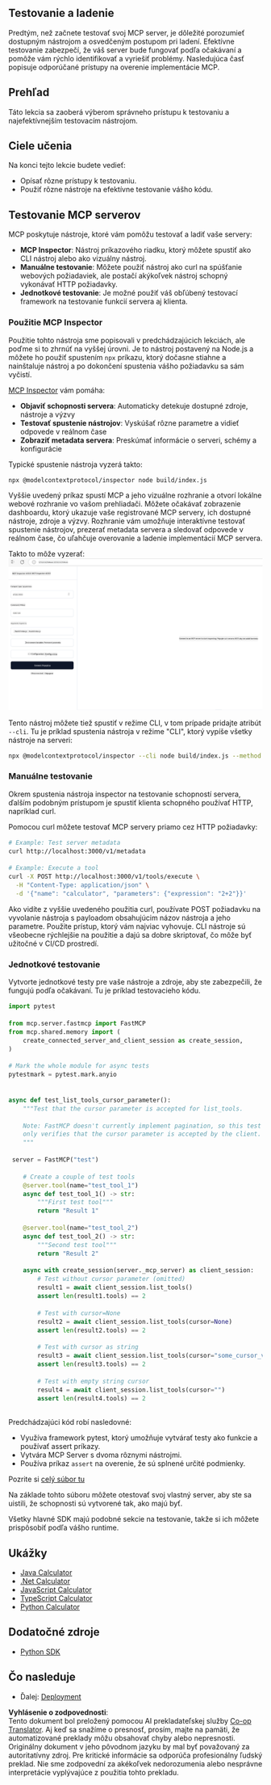 <!--
CO_OP_TRANSLATOR_METADATA:
{
  "original_hash": "4e34e34e84f013e73c7eaa6d09884756",
  "translation_date": "2025-07-04T18:45:16+00:00",
  "source_file": "03-GettingStarted/08-testing/README.md",
  "language_code": "sk"
}
-->
## Testovanie a ladenie

Predtým, než začnete testovať svoj MCP server, je dôležité porozumieť dostupným nástrojom a osvedčeným postupom pri ladení. Efektívne testovanie zabezpečí, že váš server bude fungovať podľa očakávaní a pomôže vám rýchlo identifikovať a vyriešiť problémy. Nasledujúca časť popisuje odporúčané prístupy na overenie implementácie MCP.

## Prehľad

Táto lekcia sa zaoberá výberom správneho prístupu k testovaniu a najefektívnejším testovacím nástrojom.

## Ciele učenia

Na konci tejto lekcie budete vedieť:

- Opísať rôzne prístupy k testovaniu.
- Použiť rôzne nástroje na efektívne testovanie vášho kódu.

## Testovanie MCP serverov

MCP poskytuje nástroje, ktoré vám pomôžu testovať a ladiť vaše servery:

- **MCP Inspector**: Nástroj príkazového riadku, ktorý môžete spustiť ako CLI nástroj alebo ako vizuálny nástroj.
- **Manuálne testovanie**: Môžete použiť nástroj ako curl na spúšťanie webových požiadaviek, ale postačí akýkoľvek nástroj schopný vykonávať HTTP požiadavky.
- **Jednotkové testovanie**: Je možné použiť váš obľúbený testovací framework na testovanie funkcií servera aj klienta.

### Použitie MCP Inspector

Použitie tohto nástroja sme popisovali v predchádzajúcich lekciách, ale poďme si to zhrnúť na vyššej úrovni. Je to nástroj postavený na Node.js a môžete ho použiť spustením `npx` príkazu, ktorý dočasne stiahne a nainštaluje nástroj a po dokončení spustenia vášho požiadavku sa sám vyčistí.

[MCP Inspector](https://github.com/modelcontextprotocol/inspector) vám pomáha:

- **Objaviť schopnosti servera**: Automaticky detekuje dostupné zdroje, nástroje a výzvy
- **Testovať spustenie nástrojov**: Vyskúšať rôzne parametre a vidieť odpovede v reálnom čase
- **Zobraziť metadata servera**: Preskúmať informácie o serveri, schémy a konfigurácie

Typické spustenie nástroja vyzerá takto:

```bash
npx @modelcontextprotocol/inspector node build/index.js
```

Vyššie uvedený príkaz spustí MCP a jeho vizuálne rozhranie a otvorí lokálne webové rozhranie vo vašom prehliadači. Môžete očakávať zobrazenie dashboardu, ktorý ukazuje vaše registrované MCP servery, ich dostupné nástroje, zdroje a výzvy. Rozhranie vám umožňuje interaktívne testovať spustenie nástrojov, prezerať metadata servera a sledovať odpovede v reálnom čase, čo uľahčuje overovanie a ladenie implementácií MCP servera.

Takto to môže vyzerať: ![Inspector](../../../../translated_images/connect.141db0b2bd05f096fb1dd91273771fd8b2469d6507656c3b0c9df4b3c5473929.sk.png)

Tento nástroj môžete tiež spustiť v režime CLI, v tom prípade pridajte atribút `--cli`. Tu je príklad spustenia nástroja v režime "CLI", ktorý vypíše všetky nástroje na serveri:

```sh
npx @modelcontextprotocol/inspector --cli node build/index.js --method tools/list
```

### Manuálne testovanie

Okrem spustenia nástroja inspector na testovanie schopností servera, ďalším podobným prístupom je spustiť klienta schopného používať HTTP, napríklad curl.

Pomocou curl môžete testovať MCP servery priamo cez HTTP požiadavky:

```bash
# Example: Test server metadata
curl http://localhost:3000/v1/metadata

# Example: Execute a tool
curl -X POST http://localhost:3000/v1/tools/execute \
  -H "Content-Type: application/json" \
  -d '{"name": "calculator", "parameters": {"expression": "2+2"}}'
```

Ako vidíte z vyššie uvedeného použitia curl, používate POST požiadavku na vyvolanie nástroja s payloadom obsahujúcim názov nástroja a jeho parametre. Použite prístup, ktorý vám najviac vyhovuje. CLI nástroje sú všeobecne rýchlejšie na použitie a dajú sa dobre skriptovať, čo môže byť užitočné v CI/CD prostredí.

### Jednotkové testovanie

Vytvorte jednotkové testy pre vaše nástroje a zdroje, aby ste zabezpečili, že fungujú podľa očakávaní. Tu je príklad testovacieho kódu.

```python
import pytest

from mcp.server.fastmcp import FastMCP
from mcp.shared.memory import (
    create_connected_server_and_client_session as create_session,
)

# Mark the whole module for async tests
pytestmark = pytest.mark.anyio


async def test_list_tools_cursor_parameter():
    """Test that the cursor parameter is accepted for list_tools.

    Note: FastMCP doesn't currently implement pagination, so this test
    only verifies that the cursor parameter is accepted by the client.
    """

 server = FastMCP("test")

    # Create a couple of test tools
    @server.tool(name="test_tool_1")
    async def test_tool_1() -> str:
        """First test tool"""
        return "Result 1"

    @server.tool(name="test_tool_2")
    async def test_tool_2() -> str:
        """Second test tool"""
        return "Result 2"

    async with create_session(server._mcp_server) as client_session:
        # Test without cursor parameter (omitted)
        result1 = await client_session.list_tools()
        assert len(result1.tools) == 2

        # Test with cursor=None
        result2 = await client_session.list_tools(cursor=None)
        assert len(result2.tools) == 2

        # Test with cursor as string
        result3 = await client_session.list_tools(cursor="some_cursor_value")
        assert len(result3.tools) == 2

        # Test with empty string cursor
        result4 = await client_session.list_tools(cursor="")
        assert len(result4.tools) == 2
    
```

Predchádzajúci kód robí nasledovné:

- Využíva framework pytest, ktorý umožňuje vytvárať testy ako funkcie a používať assert príkazy.
- Vytvára MCP Server s dvoma rôznymi nástrojmi.
- Používa príkaz `assert` na overenie, že sú splnené určité podmienky.

Pozrite si [celý súbor tu](https://github.com/modelcontextprotocol/python-sdk/blob/main/tests/client/test_list_methods_cursor.py)

Na základe tohto súboru môžete otestovať svoj vlastný server, aby ste sa uistili, že schopnosti sú vytvorené tak, ako majú byť.

Všetky hlavné SDK majú podobné sekcie na testovanie, takže si ich môžete prispôsobiť podľa vášho runtime.

## Ukážky

- [Java Calculator](../samples/java/calculator/README.md)
- [.Net Calculator](../../../../03-GettingStarted/samples/csharp)
- [JavaScript Calculator](../samples/javascript/README.md)
- [TypeScript Calculator](../samples/typescript/README.md)
- [Python Calculator](../../../../03-GettingStarted/samples/python)

## Dodatočné zdroje

- [Python SDK](https://github.com/modelcontextprotocol/python-sdk)

## Čo nasleduje

- Ďalej: [Deployment](../09-deployment/README.md)

**Vyhlásenie o zodpovednosti**:  
Tento dokument bol preložený pomocou AI prekladateľskej služby [Co-op Translator](https://github.com/Azure/co-op-translator). Aj keď sa snažíme o presnosť, prosím, majte na pamäti, že automatizované preklady môžu obsahovať chyby alebo nepresnosti. Originálny dokument v jeho pôvodnom jazyku by mal byť považovaný za autoritatívny zdroj. Pre kritické informácie sa odporúča profesionálny ľudský preklad. Nie sme zodpovední za akékoľvek nedorozumenia alebo nesprávne interpretácie vyplývajúce z použitia tohto prekladu.